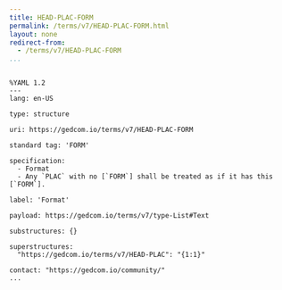 ```yaml
---
title: HEAD-PLAC-FORM
permalink: /terms/v7/HEAD-PLAC-FORM.html
layout: none
redirect-from:
  - /terms/v7/HEAD-PLAC-FORM
...
```


```

%YAML 1.2
---
lang: en-US

type: structure

uri: https://gedcom.io/terms/v7/HEAD-PLAC-FORM

standard tag: 'FORM'

specification:
  - Format
  - Any `PLAC` with no [`FORM`] shall be treated as if it has this [`FORM`].

label: 'Format'

payload: https://gedcom.io/terms/v7/type-List#Text

substructures: {}

superstructures:
  "https://gedcom.io/terms/v7/HEAD-PLAC": "{1:1}"

contact: "https://gedcom.io/community/"
...

```
